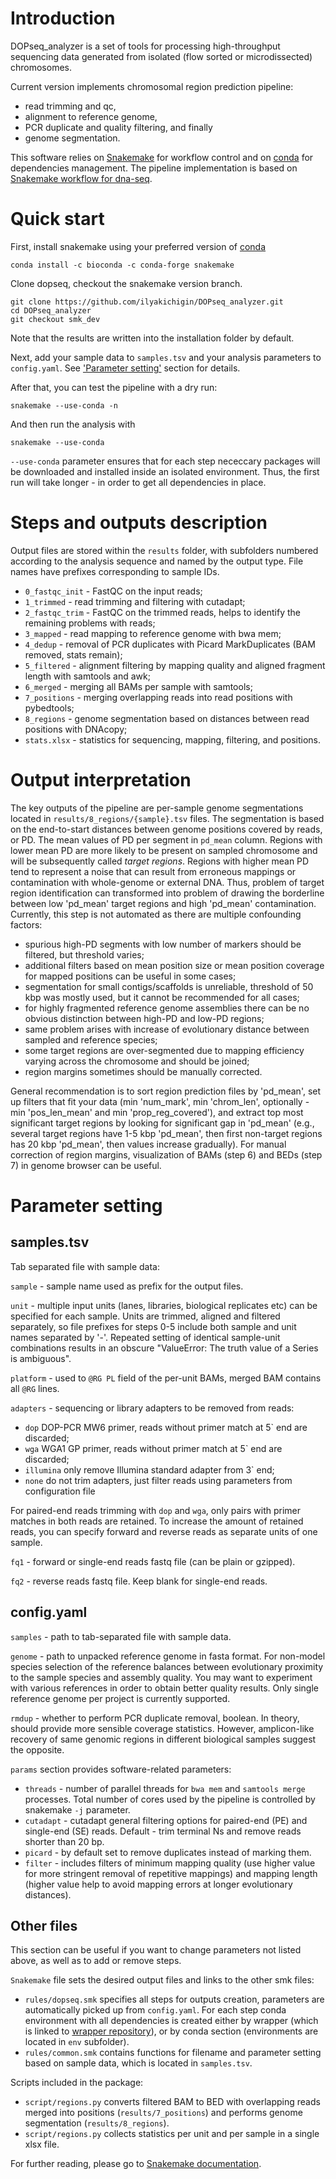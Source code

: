 # Introduction

DOPseq_analyzer is a set of tools for processing high-throughput sequencing data generated from isolated (flow sorted or microdissected) chromosomes.

Current version implements chromosomal region prediction pipeline: 
- read trimming and qc,
- alignment to reference genome,
- PCR duplicate and quality filtering, and finally
- genome segmentation.

This software relies on [Snakemake](https://snakemake.readthedocs.io/en/stable/) for workflow control and on [conda](https://conda.io/docs/) for dependencies management. The pipeline implementation is based on [Snakemake workflow for dna-seq](https://github.com/snakemake-workflows/dna-seq-gatk-variant-calling).

# Quick start

First, install snakemake using your preferred version of [conda](https://conda.io/docs/user-guide/install/index.html)
```
conda install -c bioconda -c conda-forge snakemake
```

Clone dopseq, checkout the snakemake version branch.
```
git clone https://github.com/ilyakichigin/DOPseq_analyzer.git
cd DOPseq_analyzer
git checkout smk_dev
```
Note that the results are written into the installation folder by default.

Next, add your sample data to `samples.tsv` and your analysis parameters to `config.yaml`. See ['Parameter setting'](#parameter-setting) section for details.

After that, you can test the pipeline with a dry run:
```
snakemake --use-conda -n
```

And then run the analysis with
```
snakemake --use-conda
```

`--use-conda` parameter ensures that for each step nececcary packages will be downloaded and installed inside an isolated environment. Thus, the first run will take longer - in order to get all dependencies in place.

# Steps and outputs description

Output files are stored within the `results` folder, with subfolders numbered according to the analysis sequence and named by the output type. File names have prefixes corresponding to sample IDs. 

- `0_fastqc_init` - FastQC on the input reads;
- `1_trimmed` - read trimming and filtering with cutadapt;
- `2_fastqc_trim` - FastQC on the trimmed reads, helps to identify the remaining problems with reads;
- `3_mapped` - read mapping to reference genome with bwa mem;
- `4_dedup` - removal of PCR duplicates with Picard MarkDuplicates (BAM removed, stats remain);
- `5_filtered` - alignment filtering by mapping quality and aligned fragment length with samtools and awk;
- `6_merged` - merging all BAMs per sample with samtools;
- `7_positions` - merging overlapping reads into read positions with pybedtools;
- `8_regions` - genome segmentation based on distances between read positions with DNAcopy;
- `stats.xlsx` - statistics for sequencing, mapping, filtering, and positions.

# Output interpretation 

The key outputs of the pipeline are per-sample genome segmentations located in `results/8_regions/{sample}.tsv` files. The segmentation is based on the end-to-start distances between genome positions covered by reads, or PD. The mean values of PD per segment in `pd_mean` column. Regions with lower mean PD are more likely to be present on sampled chromosome and will be subsequently called _target regions_. Regions with higher mean PD tend to represent a noise that can result from erroneous mappings or contamination with whole-genome or external DNA. Thus, problem of target region identification can transformed into problem of drawing the borderline between low 'pd_mean' target regions and high 'pd_mean' contamination. Currently, this step is not automated as there are multiple confounding factors:

- spurious high-PD segments with low number of markers should be filtered, but threshold varies;
- additional filters based on mean position size or mean position coverage for mapped positions can be useful in some cases;
- segmentation for small contigs/scaffolds is unreliable, threshold of 50 kbp was mostly used, but it cannot be recommended for all cases;
- for highly fragmented reference genome assemblies there can be no obvious distinction between high-PD and low-PD regions;
- same problem arises with increase of evolutionary distance between sampled and reference species;
- some target regions are over-segmented due to mapping efficiency varying across the chromosome and should be joined;
- region margins sometimes should be manually corrected.

General recommendation is to sort region prediction files by 'pd_mean', set up filters that fit your data (min 'num_mark', min 'chrom_len', optionally - min 'pos_len_mean' and min 'prop_reg_covered'), and extract top most significant target regions by looking for significant gap in 'pd_mean' (e.g., several target regions have 1-5 kbp 'pd_mean', then first non-target regions has 20 kbp 'pd_mean', then values increase gradually). For manual correction of region margins, visualization of BAMs (step 6) and BEDs (step 7) in genome browser can be useful. 

# Parameter setting

## samples.tsv

Tab separated file with sample data:

`sample` - sample name used as prefix for the output files.

`unit` - multiple input units (lanes, libraries, biological replicates etc) can be specified for each sample. Units are trimmed, aligned and filtered separately, so file prefixes for steps 0-5 include both sample and unit names separated by '-'. Repeated setting of identical sample-unit combinations results in an obscure "ValueError: The truth value of a Series is ambiguous".

`platform` - used to `@RG PL` field of the per-unit BAMs, merged BAM contains all `@RG` lines. 

`adapters` - sequencing or library adapters to be removed from reads:
- `dop` DOP-PCR MW6 primer, reads without primer match at 5\` end are discarded;
- `wga` WGA1 GP primer, reads without primer match at 5\` end are discarded;
- `illumina` only remove Illumina standard adapter from 3\` end;
- `none` do not trim adapters, just filter reads using parameters from configuration file

For paired-end reads trimming with `dop` and `wga`, only pairs with primer matches in both reads are retained. To increase the amount of retained reads, you can specify forward and reverse reads as separate units of one sample.

`fq1` - forward or single-end reads fastq file (can be plain or gzipped).

`fq2` - reverse reads fastq file. Keep blank for single-end reads.

## config.yaml

`samples` - path to tab-separated file with sample data.

`genome` - path to unpacked reference genome in fasta format. For non-model species selection of the reference balances between evolutionary proximity to the sample species and assembly quality. You may want to experiment with various references in order to obtain better quality results. Only single reference genome per project is currently supported.

`rmdup` - whether to perform PCR duplicate removal, boolean. In theory, should provide more sensible coverage statistics. However, amplicon-like recovery of same genomic regions in different biological samples suggest the opposite.

`params` section provides software-related parameters:
- `threads` - number of parallel threads for `bwa mem` and `samtools merge` processes. Total number of cores used by the pipeline is controlled by snakemake `-j` parameter.
- `cutadapt` - cutadapt general filtering options for paired-end (PE) and single-end (SE) reads. Default - trim terminal Ns and remove reads shorter than 20 bp.
- `picard` - by default set to remove duplicates instead of marking them.
- `filter` - includes filters of minimum mapping quality (use higher value for more stringent removal of repetitive mappings) and mapping length (higher value help to avoid mapping errors at longer evolutionary distances).

## Other files

This section can be useful if you want to change parameters not listed above, as well as to add or remove steps.

`Snakemake` file sets the desired output files and links to the other smk files: 
- `rules/dopseq.smk` specifies all steps for outputs creation, parameters are automatically picked up from `config.yaml`. For each step conda environment with all dependencies is created either by wrapper (which is linked to [wrapper repository](https://snakemake-wrappers.readthedocs.io/en/stable/)), or by conda section (environments are located in `env` subfolder). 
- `rules/common.smk` contains functions for filename and parameter setting based on sample data, which is located in `samples.tsv`.

Scripts included in the package: 
- `script/regions.py` converts filtered BAM to BED with overlapping reads merged into positions (`results/7_positions`) and performs genome segmentation (`results/8_regions`).
- `script/regions.py` collects statistics per unit and per sample in a single xlsx file.

For further reading, please go to [Snakemake documentation](https://snakemake.readthedocs.io/en/stable/).







```
